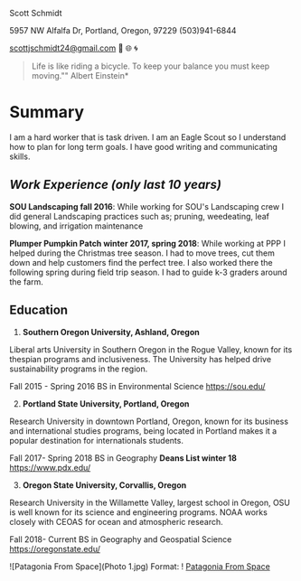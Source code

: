 Scott Schmidt

5957 NW Alfalfa Dr, Portland, Oregon, 97229
(503)941-6844

scottjschmidt24@gmail.com
:evergreen_tree: :globe_with_meridians: :cyclone:

> Life is like riding a bicycle.
>To keep your balance you must keep moving.""
>Albert Einstein*

# Summary

I am a hard worker that is task driven. I am an Eagle Scout so I understand how to plan for long term goals. I have good writing and communicating skills.

## *Work Experience (only last 10 years)*
**SOU Landscaping fall 2016**: While working for SOU's Landscaping crew I did general Landscaping practices such as; pruning, weedeating, leaf blowing, and irrigation maintenance

**Plumper Pumpkin Patch winter 2017, spring 2018**: While working at PPP I helped during the Christmas tree season. I had to move trees, cut them down and help customers find the perfect tree. I also worked there the following spring during field trip season. I had to guide k-3 graders around the farm.

## Education

1. **Southern Oregon University, Ashland, Oregon**

Liberal arts University in Southern Oregon in the Rogue Valley, known for its thespian programs and inclusiveness. The University has helped drive sustainability programs in the region.   


Fall 2015 - Spring 2016
BS in Environmental Science
https://sou.edu/

2. **Portland State University, Portland, Oregon**

Research University in downtown Portland, Oregon, known for its business and international studies programs, being located in Portland makes it a popular destination for internationals students.

Fall 2017- Spring 2018
BS in Geography
**Deans List winter 18**
https://www.pdx.edu/

3. **Oregon State University, Corvallis, Oregon**

Research University in the Willamette Valley, largest school in Oregon, OSU is well known for its science and engineering programs. NOAA works closely with CEOAS for ocean and atmospheric research.

Fall 2018- Current
BS in Geography and Geospatial Science
https://oregonstate.edu/


![Patagonia From Space](Photo 1.jpg)
Format: ! [Patagonia From Space](https://www.google.com/url?sa=i&source=images&cd=&cad=rja&uact=8&ved=2ahUKEwjN_93j3-3fAhWhgVQKHcR-AKIQjRx6BAgBEAU&url=https%3A%2F%2Fm.esa.int%2FOur_Activities%2FObserving_the_Earth%2FEarth_from_Space_Patagonia&psig=AOvVaw2K_FCFmRlVF2ja6pHfiir6&ust=1547571647091061)
